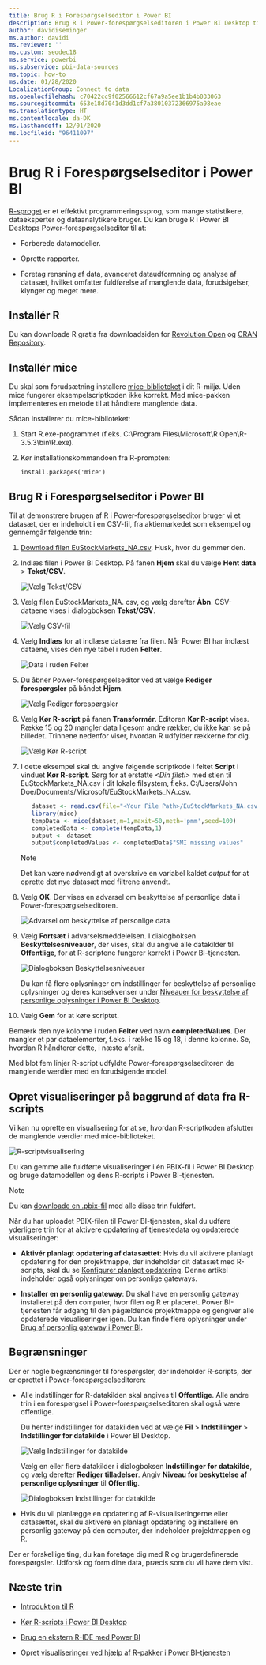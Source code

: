 ```yaml
---
title: Brug R i Forespørgselseditor i Power BI
description: Brug R i Power-forespørgselseditoren i Power BI Desktop til avancerede analyser.
author: davidiseminger
ms.author: davidi
ms.reviewer: ''
ms.custom: seodec18
ms.service: powerbi
ms.subservice: pbi-data-sources
ms.topic: how-to
ms.date: 01/28/2020
LocalizationGroup: Connect to data
ms.openlocfilehash: c70422cc9f02566612cf67a9a5ee1b1b4b033063
ms.sourcegitcommit: 653e18d7041d3dd1cf7a38010372366975a98eae
ms.translationtype: HT
ms.contentlocale: da-DK
ms.lasthandoff: 12/01/2020
ms.locfileid: "96411097"
---
```

# <a name="use-r-in-power-query-editor"></a>Brug R i Forespørgselseditor i Power BI

[R-sproget](https://mran.microsoft.com/documents/what-is-r) er et effektivt programmeringssprog, som mange statistikere, dataeksperter og dataanalytikere bruger. Du kan bruge R i Power BI Desktops Power-forespørgselseditor til at:

* Forberede datamodeller.

* Oprette rapporter.

* Foretag rensning af data, avanceret dataudformning og analyse af datasæt, hvilket omfatter fuldførelse af manglende data, forudsigelser, klynger og meget mere.  

## <a name="install-r"></a>Installér R

Du kan downloade R gratis fra downloadsiden for [Revolution Open](https://mran.revolutionanalytics.com/download/) og [CRAN Repository](https://cran.r-project.org/bin/windows/base/).

## <a name="install-mice"></a>Installér mice

Du skal som forudsætning installere [mice-biblioteket](https://www.rdocumentation.org/packages/mice/versions/3.5.0/topics/mice) i dit R-miljø. Uden mice fungerer eksempelscriptkoden ikke korrekt. Med mice-pakken implementeres en metode til at håndtere manglende data.

Sådan installerer du mice-biblioteket:

1. Start R.exe-programmet (f.eks. C:\Program Files\Microsoft\R Open\R-3.5.3\bin\R.exe).  

2. Kør installationskommandoen fra R-prompten:

   ``` 
   install.packages('mice') 
   ```

## <a name="use-r-in-power-query-editor"></a>Brug R i Forespørgselseditor i Power BI

Til at demonstrere brugen af R i Power-forespørgselseditor bruger vi et datasæt, der er indeholdt i en CSV-fil, fra aktiemarkedet som eksempel og gennemgår følgende trin:

1. [Download filen EuStockMarkets_NA.csv](https://download.microsoft.com/download/F/8/A/F8AA9DC9-8545-4AAE-9305-27AD1D01DC03/EuStockMarkets_NA.csv). Husk, hvor du gemmer den.

1. Indlæs filen i Power BI Desktop. På fanen **Hjem** skal du vælge **Hent data** > **Tekst/CSV**.

   ![Vælg Tekst/CSV](media/desktop-r-in-query-editor/r-in-query-editor_1.png)

1. Vælg filen EuStockMarkets_NA. csv, og vælg derefter **Åbn**. CSV-dataene vises i dialogboksen **Tekst/CSV**.

   ![Vælg CSV-fil](media/desktop-r-in-query-editor/r-in-query-editor_2.png)

1. Vælg **Indlæs** for at indlæse dataene fra filen. Når Power BI har indlæst dataene, vises den nye tabel i ruden **Felter**.

   ![Data i ruden Felter](media/desktop-r-in-query-editor/r-in-query-editor_3.png)

1. Du åbner Power-forespørgselseditor ved at vælge **Rediger forespørgsler** på båndet **Hjem**.

   ![Vælg Rediger forespørgsler](media/desktop-r-in-query-editor/r-in-query-editor_4.png)

1. Vælg **Kør R-script** på fanen **Transformér**. Editoren **Kør R-script** vises. Række 15 og 20 mangler data ligesom andre rækker, du ikke kan se på billedet. Trinnene nedenfor viser, hvordan R udfylder rækkerne for dig.

   ![Vælg Kør R-script](media/desktop-r-in-query-editor/r-in-query-editor_5d.png)

1. I dette eksempel skal du angive følgende scriptkode i feltet **Script** i vinduet **Kør R-script**. Sørg for at erstatte *&lt;Din filsti&gt;* med stien til EuStockMarkets_NA.csv i dit lokale filsystem, f.eks. C:/Users/John Doe/Documents/Microsoft/EuStockMarkets_NA.csv.

    ```r
       dataset <- read.csv(file="<Your File Path>/EuStockMarkets_NA.csv", header=TRUE, sep=",")
       library(mice)
       tempData <- mice(dataset,m=1,maxit=50,meth='pmm',seed=100)
       completedData <- complete(tempData,1)
       output <- dataset
       output$completedValues <- completedData$"SMI missing values"
    ```

    > [!NOTE]
    > Det kan være nødvendigt at overskrive en variabel kaldet *output* for at oprette det nye datasæt med filtrene anvendt.

7. Vælg **OK**. Der vises en advarsel om beskyttelse af personlige data i Power-forespørgselseditoren.

   ![Advarsel om beskyttelse af personlige data](media/desktop-r-in-query-editor/r-in-query-editor_6.png)
8. Vælg **Fortsæt** i advarselsmeddelelsen. I dialogboksen **Beskyttelsesniveauer**, der vises, skal du angive alle datakilder til **Offentlige**, for at R-scriptene fungerer korrekt i Power BI-tjenesten. 

   ![Dialogboksen Beskyttelsesniveauer](media/desktop-r-in-query-editor/r-in-query-editor_7.png)

   Du kan få flere oplysninger om indstillinger for beskyttelse af personlige oplysninger og deres konsekvenser under [Niveauer for beskyttelse af personlige oplysninger i Power BI Desktop](../admin/desktop-privacy-levels.md).

 9. Vælg **Gem** for at køre scriptet. 

   Bemærk den nye kolonne i ruden **Felter** ved navn **completedValues**. Der mangler et par dataelementer, f.eks. i række 15 og 18, i denne kolonne. Se, hvordan R håndterer dette, i næste afsnit.

   Med blot fem linjer R-script udfyldte Power-forespørgselseditoren de manglende værdier med en forudsigende model.

## <a name="create-visuals-from-r-script-data"></a>Opret visualiseringer på baggrund af data fra R-scripts

Vi kan nu oprette en visualisering for at se, hvordan R-scriptkoden afslutter de manglende værdier med mice-biblioteket.

![R-scriptvisualisering](media/desktop-r-in-query-editor/r-in-query-editor_8a.png)

Du kan gemme alle fuldførte visualiseringer i én PBIX-fil i Power BI Desktop og bruge datamodellen og dens R-scripts i Power BI-tjenesten.

> [!NOTE]
> Du kan [downloade en .pbix-fil](https://download.microsoft.com/download/F/8/A/F8AA9DC9-8545-4AAE-9305-27AD1D01DC03/Complete%20Values%20with%20R%20in%20PQ.pbix) med alle disse trin fuldført.

Når du har uploadet PBIX-filen til Power BI-tjenesten, skal du udføre yderligere trin for at aktivere opdatering af tjenestedata og opdaterede visualiseringer:  

* **Aktivér planlagt opdatering af datasættet**: Hvis du vil aktivere planlagt opdatering for den projektmappe, der indeholder dit datasæt med R-scripts, skal du se [Konfigurer planlagt opdatering](refresh-scheduled-refresh.md). Denne artikel indeholder også oplysninger om personlige gateways.

* **Installer en personlig gateway**: Du skal have en personlig gateway installeret på den computer, hvor filen og R er placeret. Power BI-tjenesten får adgang til den pågældende projektmappe og gengiver alle opdaterede visualiseringer igen. Du kan finde flere oplysninger under [Brug af personlig gateway i Power BI](service-gateway-personal-mode.md).

## <a name="limitations"></a>Begrænsninger

Der er nogle begrænsninger til forespørgsler, der indeholder R-scripts, der er oprettet i Power-forespørgselseditoren:

* Alle indstillinger for R-datakilden skal angives til **Offentlige**. Alle andre trin i en forespørgsel i Power-forespørgselseditoren skal også være offentlige. 

   Du henter indstillinger for datakilden ved at vælge **Fil** > **Indstillinger** > **Indstillinger for datakilde** i Power BI Desktop.

   ![Vælg Indstillinger for datakilde](media/desktop-r-in-query-editor/r-in-query-editor_9.png)

   Vælg en eller flere datakilder i dialogboksen **Indstillinger for datakilde**, og vælg derefter **Rediger tilladelser**. Angiv **Niveau for beskyttelse af personlige oplysninger** til **Offentlig**.

   ![Dialogboksen Indstillinger for datakilde](media/desktop-r-in-query-editor/r-in-query-editor_10.png)  
  
* Hvis du vil planlægge en opdatering af R-visualiseringerne eller datasættet, skal du aktivere en planlagt opdatering og installere en personlig gateway på den computer, der indeholder projektmappen og R. 

Der er forskellige ting, du kan foretage dig med R og brugerdefinerede forespørgsler. Udforsk og form dine data, præcis som du vil have dem vist.

## <a name="next-steps"></a>Næste trin

* [Introduktion til R](https://mran.microsoft.com/documents/what-is-r) 

* [Kør R-scripts i Power BI Desktop](desktop-r-scripts.md) 

* [Brug en ekstern R-IDE med Power BI](desktop-r-ide.md) 

* [Opret visualiseringer ved hjælp af R-pakker i Power BI-tjenesten](service-r-packages-support.md)
